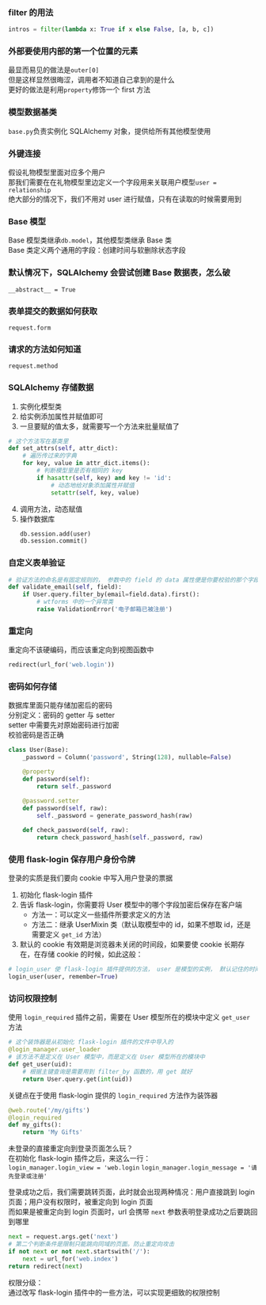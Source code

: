 ### filter 的用法

```python
intros = filter(lambda x: True if x else False, [a, b, c])
```

### 外部要使用内部的第一个位置的元素

最显而易见的做法是`outer[0]`  
但是这样显然很晦涩，调用者不知道自己拿到的是什么  
更好的做法是利用`property`修饰一个 first 方法

### 模型数据基类

`base.py`负责实例化 SQLAlchemy 对象，提供给所有其他模型使用

### 外键连接

假设礼物模型里面对应多个用户  
那我们需要在在礼物模型里边定义一个字段用来关联用户模型`user = relationship`  
绝大部分的情况下，我们不用对 user 进行赋值，只有在读取的时候需要用到

### Base 模型

Base 模型类继承`db.model`，其他模型类继承 Base 类  
Base 类定义两个通用的字段：创建时间与软删除状态字段  

### 默认情况下，SQLAlchemy 会尝试创建 Base 数据表，怎么破

`__abstract__ = True`

### 表单提交的数据如何获取

`request.form`

### 请求的方法如何知道

`request.method`

### SQLAlchemy 存储数据

1. 实例化模型类
2. 给实例添加属性并赋值即可
3. 一旦要赋的值太多，就需要写一个方法来批量赋值了  
```python
# 这个方法写在基类里
def set_attrs(self, attr_dict):
    # 遍历传过来的字典
    for key, value in attr_dict.items():
        # 判断模型里是否有相同的 key
        if hasattr(self, key) and key != 'id':
            # 动态地给对象添加属性并赋值
            setattr(self, key, value)
```
4. 调用方法，动态赋值  
5. 操作数据库  
    ```python
    db.session.add(user)
    db.session.commit()
    ```

### 自定义表单验证  

```python
# 验证方法的命名是有固定规则的， 参数中的 field 的 data 属性便是你要校验的那个字段
def validate_email(self, field):
    if User.query.filter_by(email=field.data).first():
        # wtforms 中的一个异常类
        raise ValidationError('电子邮箱已被注册')
```

### 重定向

重定向不该硬编码，而应该重定向到视图函数中  
```python
redirect(url_for('web.login'))
```

### 密码如何存储

数据库里面只能存储加密后的密码  
分别定义：密码的 getter 与 setter  
setter 中需要先对原始密码进行加密  
校验密码是否正确

```python
class User(Base):
    _password = Column('password', String(128), nullable=False)

    @property
    def password(self):
        return self._password

    @password.setter
    def password(self, raw):
        self._password = generate_password_hash(raw)
        
    def check_password(self, raw):
        return check_password_hash(self._password, raw)

```

### 使用 flask-login 保存用户身份令牌

登录的实质是我们要向 cookie 中写入用户登录的票据

1. 初始化 flask-login 插件  
2. 告诉 flask-login，你需要将 User 模型中的哪个字段加密后保存在客户端
    - 方法一：可以定义一些插件所要求定义的方法  
    - 方法二：继承 UserMixin 类（默认取模型中的 id，如果不想取 id，还是需要定义 `get_id` 方法）  
3. 默认的 cookie 有效期是浏览器未关闭的时间段，如果要使 cookie 长期存在，在存储 cookie 的时候，如此这般：  

```python
# login_user 使 flask-login 插件提供的方法， user 是模型的实例， 默认记住的时间是 365 天
login_user(user, remember=True)
```

### 访问权限控制

使用 `login_required` 插件之前，需要在 User 模型所在的模块中定义 `get_user` 方法  
```python
# 这个装饰器是从初始化 flask-login 插件的文件中导入的
@login_manager.user_loader
# 该方法不是定义在 User 模型中，而是定义在 User 模型所在的模块中
def get_user(uid):
    # 根据主键查询是需要用到 filter_by 函数的，用 get 就好
    return User.query.get(int(uid))
```

关键点在于使用 flask-login 提供的 `login_required` 方法作为装饰器  
```python
@web.route('/my/gifts')
@login_required
def my_gifts():
    return 'My Gifts'
```  

未登录的直接重定向到登录页面怎么玩？  
在初始化 flask-login 插件之后，来这么一行：  
`login_manager.login_view = 'web.login`
`login_manager.login_message = '请先登录或注册'`  

登录成功之后，我们需要跳转页面，此时就会出现两种情况：用户直接跳到 login 页面；用户没有权限时，被重定向到 login 页面  
而如果是被重定向到 login 页面时，url 会携带 `next` 参数表明登录成功之后要跳回到哪里  
```python
next = request.args.get('next')
# 第二个判断条件是限制只能跳向同域的页面。防止重定向攻击
if not next or not next.startswith('/'):
    next = url_for('web.index')
return redirect(next)
```

权限分级：  
通过改写 flask-login 插件中的一些方法，可以实现更细致的权限控制  




